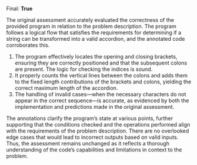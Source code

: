 Final: **True** 

The original assessment accurately evaluated the correctness of the provided program in relation to the problem description. The program follows a logical flow that satisfies the requirements for determining if a string can be transformed into a valid accordion, and the annotated code corroborates this. 

1. The program effectively locates the opening and closing brackets, ensuring they are correctly positioned and that the subsequent colons are present. The logic for checking the indices is sound.
2. It properly counts the vertical lines between the colons and adds them to the fixed length contributions of the brackets and colons, yielding the correct maximum length of the accordion.
3. The handling of invalid cases—when the necessary characters do not appear in the correct sequence—is accurate, as evidenced by both the implementation and predictions made in the original assessment.

The annotations clarify the program’s state at various points, further supporting that the conditions checked and the operations performed align with the requirements of the problem description. There are no overlooked edge cases that would lead to incorrect outputs based on valid inputs. Thus, the assessment remains unchanged as it reflects a thorough understanding of the code’s capabilities and limitations in context to the problem.
